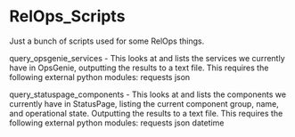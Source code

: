 # RelOps_Scripts
Just a bunch of scripts used for some RelOps things. 


query_opsgenie_services - This looks at and lists the services we currently have in OpsGenie, outputting the results to a text file. 
This requires the following external python modules: 
requests
json

query_statuspage_components - This looks at and lists the components we currently have in StatusPage, listing the current component group, name, and operational state. Outputting the results to a text file. 
This requires the following external python modules:
requests
json
datetime
